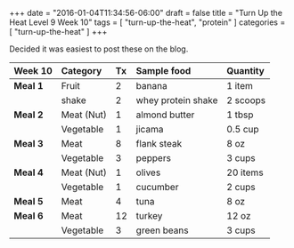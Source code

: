 +++
date = "2016-01-04T11:34:56-06:00"
draft = false
title = "Turn Up the Heat Level 9 Week 10"
tags = [ "turn-up-the-heat", "protein" ]
categories = [ "turn-up-the-heat" ]
+++

Decided it was easiest to post these on the blog.


|Week 10|Category|Tx|Sample food|Quantity|
| :------- | :------ | :------ | :----------- | :------- |
|**Meal 1**|Fruit|2|banana|1 item|
||shake|2|whey protein shake|2 scoops|
|**Meal 2**|Meat (Nut)|1|almond butter|1 tbsp|
||Vegetable|1|jicama|0.5 cup|
|**Meal 3**|Meat|8|flank steak|8 oz|
||Vegetable|3|peppers|3 cups|
|**Meal 4**|Meat (Nut)|1|olives|20 items|
||Vegetable|1|cucumber|2 cups|
|**Meal 5**|Meat|4|tuna|8 oz|
|**Meal 6**|Meat|12|turkey|12 oz|
||Vegetable|3|green beans|3 cups|
